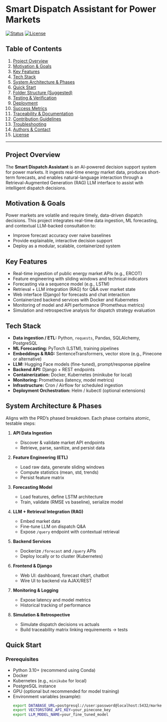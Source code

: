 # Smart Dispatch Assistant for Power Markets

[![Status](https://img.shields.io/badge/status-in%20development-yellow)]()
[![License](https://img.shields.io/badge/license-MIT-lightgrey)]()

## Table of Contents

1. [Project Overview](#project-overview)  
2. [Motivation & Goals](#motivation--goals)  
3. [Key Features](#key-features)  
4. [Tech Stack](#tech-stack)  
5. [System Architecture & Phases](#system-architecture--phases)  
6. [Quick Start](#quick-start)  
7. [Folder Structure (Suggested)](#folder-structure-suggested)  
8. [Testing & Verification](#testing--verification)  
9. [Deployment](#deployment)  
10. [Success Metrics](#success-metrics)  
11. [Traceability & Documentation](#traceability--documentation)  
12. [Contribution Guidelines](#contribution-guidelines)  
13. [Troubleshooting](#troubleshooting)  
14. [Authors & Contact](#authors--contact)  
15. [License](#license)

---

## Project Overview

The **Smart Dispatch Assistant** is an AI-powered decision support system for power markets. It ingests real-time energy market data, produces short-term forecasts, and enables natural-language interaction through a Retrieval-Augmented Generation (RAG) LLM interface to assist with intelligent dispatch decisions.

## Motivation & Goals

Power markets are volatile and require timely, data-driven dispatch decisions. This project integrates real-time data ingestion, ML forecasting, and contextual LLM-backed consultation to:

- Improve forecast accuracy over naive baselines  
- Provide explainable, interactive decision support  
- Deploy as a modular, scalable, containerized system  

## Key Features

- Real-time ingestion of public energy market APIs (e.g., ERCOT)  
- Feature engineering with sliding windows and technical indicators  
- Forecasting via a sequence model (e.g., LSTM)  
- Retrieval + LLM integration (RAG) for Q&A over market state  
- Web interface (Django) for forecasts and chat interaction  
- Containerized backend services with Docker and Kubernetes  
- Monitoring of model and API performance (Prometheus metrics)  
- Simulation and retrospective analysis for dispatch strategy evaluation  

## Tech Stack

- **Data ingestion / ETL:** Python, `requests`, Pandas, SQLAlchemy, PostgreSQL  
- **ML Forecasting:** PyTorch (LSTM), training pipelines  
- **Embeddings & RAG:** SentenceTransformers, vector store (e.g., Pinecone or alternative)  
- **LLM:** Hugging Face models (fine-tuned), prompt/response pipeline  
- **Backend API:** Django + REST endpoints  
- **Containerization:** Docker, Kubernetes (minikube for local)  
- **Monitoring:** Prometheus (latency, model metrics)  
- **Infrastructure:** Cron / Airflow for scheduled ingestion  
- **Deployment Orchestration:** Helm / kubectl (optional extensions)  

## System Architecture & Phases

Aligns with the PRD’s phased breakdown. Each phase contains atomic, testable steps:

1. **API Data Ingestion**  
   - Discover & validate market API endpoints  
   - Retrieve, parse, sanitize, and persist data  

2. **Feature Engineering (ETL)**  
   - Load raw data, generate sliding windows  
   - Compute statistics (mean, std, trends)  
   - Persist feature matrix  

3. **Forecasting Model**  
   - Load features, define LSTM architecture  
   - Train, validate (RMSE vs baseline), serialize model  

4. **LLM + Retrieval Integration (RAG)**  
   - Embed market data  
   - Fine-tune LLM on dispatch Q&A  
   - Expose `/query` endpoint with contextual retrieval  

5. **Backend Services**  
   - Dockerize `/forecast` and `/query` APIs  
   - Deploy locally or to cluster (Kubernetes)  

6. **Frontend & Django**  
   - Web UI: dashboard, forecast chart, chatbot  
   - Wire UI to backend via AJAX/REST  

7. **Monitoring & Logging**  
   - Expose latency and model metrics  
   - Historical tracking of performance  

8. **Simulation & Retrospective**  
   - Simulate dispatch decisions vs actuals  
   - Build traceability matrix linking requirements → tests  

## Quick Start

### Prerequisites

- Python 3.10+ (recommend using Conda)
- Docker  
- Kubernetes (e.g., `minikube` for local)  
- PostgreSQL instance  
- GPU (optional but recommended for model training)  
- Environment variables (example):
  ```bash
  export DATABASE_URL=postgresql://user:password@localhost:5432/market_db
  export VECTORSTORE_API_KEY=your_pinecone_key
  export LLM_MODEL_NAME=your_fine_tuned_model
